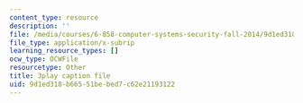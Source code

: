 ```yaml
---
content_type: resource
description: ''
file: /media/courses/6-858-computer-systems-security-fall-2014/9d1ed318b66551bebed7c62e21193122_dNl22h1kW1k.vtt
file_type: application/x-subrip
learning_resource_types: []
ocw_type: OCWFile
resourcetype: Other
title: 3play caption file
uid: 9d1ed318-b665-51be-bed7-c62e21193122
---
```

